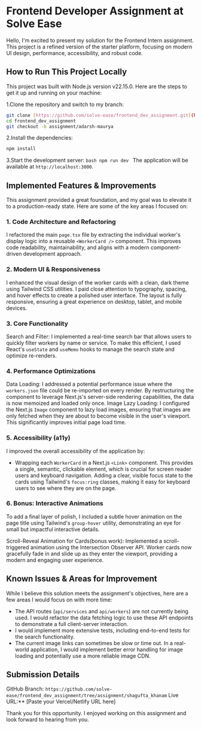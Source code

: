 # Frontend Developer Assignment at Solve Ease

Hello, I'm excited to present my solution for the Frontend Intern assignment. This project is a refined version of the starter platform, focusing on modern UI design, performance, accessibility, and robust code.

## How to Run This Project Locally

This project was built with Node.js version v22.15.0. Here are the steps to get it up and running on your machine:

1.Clone the repository and switch to my branch:
  ```bash
  git clone [https://github.com/solve-ease/frontend_dev_assignment.git](https://github.com/solve-ease/frontend_dev_assignment.git)
  cd frontend_dev_assignment
  git checkout -b assignment/adarsh-maurya
  ```

2.Install the dependencies:
  ```bash
  npm install
  ```

3.Start the development server:
    ```bash
    npm run dev
    ```
    The application will be available at `http://localhost:3000`.

## Implemented Features & Improvements

This assignment provided a great foundation, and my goal was to elevate it to a production-ready state. Here are some of the key areas I focused on:

### 1. Code Architecture and Refactoring
I refactored the main `page.tsx` file by extracting the individual worker's display logic into a reusable `<WorkerCard />` component. This improves code readability, maintainability, and aligns with a modern component-driven development approach.

### 2. Modern UI & Responsiveness
I enhanced the visual design of the worker cards with a clean, dark theme using Tailwind CSS utilities. I paid close attention to typography, spacing, and hover effects to create a polished user interface. The layout is fully responsive, ensuring a great experience on desktop, tablet, and mobile devices.

### 3. Core Functionality
Search and Filter: I implemented a real-time search bar that allows users to quickly filter workers by name or service. To make this efficient, I used React's `useState` and `useMemo` hooks to manage the search state and optimize re-renders.

### 4. Performance Optimizations
Data Loading: I addressed a potential performance issue where the `workers.json` file could be re-imported on every render. By restructuring the component to leverage Next.js's server-side rendering capabilities, the data is now memoized and loaded only once.
Image Lazy Loading: I configured the Next.js `Image` component to lazy load images, ensuring that images are only fetched when they are about to become visible in the user's viewport. This significantly improves initial page load time.

### 5. Accessibility (a11y)
I improved the overall accessibility of the application by:
* Wrapping each `WorkerCard` in a Next.js `<Link>` component. This provides a single, semantic, clickable element, which is crucial for screen reader users and keyboard navigation.
Adding a clear, visible focus state to the cards using Tailwind's `focus:ring` classes, making it easy for keyboard users to see where they are on the page.

### 6. Bonus: Interactive Animations
To add a final layer of polish, I included a subtle hover animation on the page title using Tailwind's `group-hover` utility, demonstrating an eye for small but impactful interactive details.

Scroll-Reveal Animation for Cards(bonus work): Implemented a scroll-triggered animation using the Intersection Observer API. Worker cards now gracefully fade in and slide up as they enter the viewport, providing a modern and engaging user experience.

## Known Issues & Areas for Improvement

While I believe this solution meets the assignment's objectives, here are a few areas I would focus on with more time:
* The API routes (`api/services` and `api/workers`) are not currently being used. I would refactor the data fetching logic to use these API endpoints to demonstrate a full client-server interaction.
* I would implement more extensive tests, including end-to-end tests for the search functionality.
* The current image links can sometimes be slow or time out. In a real-world application, I would implement better error handling for image loading and potentially use a more reliable image CDN.

## Submission Details

GitHub Branch: `https://github.com/solve-ease/frontend_dev_assignment/tree/assignment/shagufta_khanam`
Live URL:** [Paste your Vercel/Netlify URL here]

Thank you for this opportunity. I enjoyed working on this assignment and look forward to hearing from you.
